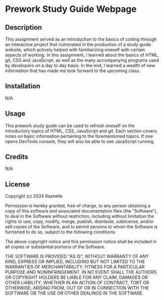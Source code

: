 # Prework Study Guide Webpage

## Description

This assignment served as an introduction to the basics of coding through an interactive project that culminated in the production of a study guide website, which actively helped with familiarizing oneself with certain aspects of working. In this assignment, I learned about the basics of HTML, git, CSS and JavaScript, as well as the many accompanying programs used by developers on a day to day basis. In the end, I learned a wealth of new information that has made me look forward to the upcoming class. 

## Installation

N/A

## Usage

This prework study guide can be used to refresh oneself on the introductory topics of HTML, CSS, JavaScript and git. Each section covers notes on basic information pertaining to the forementioned topics. If one opens DevTools console, they will also be able to see JavaScript running.

## Credits

N/A

## License

Copyright (c) 2024 Rashelle

Permission is hereby granted, free of charge, to any person obtaining a copy
of this software and associated documentation files (the "Software"), to deal
in the Software without restriction, including without limitation the rights
to use, copy, modify, merge, publish, distribute, sublicense, and/or sell
copies of the Software, and to permit persons to whom the Software is
furnished to do so, subject to the following conditions:

The above copyright notice and this permission notice shall be included in all
copies or substantial portions of the Software.

THE SOFTWARE IS PROVIDED "AS IS", WITHOUT WARRANTY OF ANY KIND, EXPRESS OR
IMPLIED, INCLUDING BUT NOT LIMITED TO THE WARRANTIES OF MERCHANTABILITY,
FITNESS FOR A PARTICULAR PURPOSE AND NONINFRINGEMENT. IN NO EVENT SHALL THE
AUTHORS OR COPYRIGHT HOLDERS BE LIABLE FOR ANY CLAIM, DAMAGES OR OTHER
LIABILITY, WHETHER IN AN ACTION OF CONTRACT, TORT OR OTHERWISE, ARISING FROM,
OUT OF OR IN CONNECTION WITH THE SOFTWARE OR THE USE OR OTHER DEALINGS IN THE
SOFTWARE.

